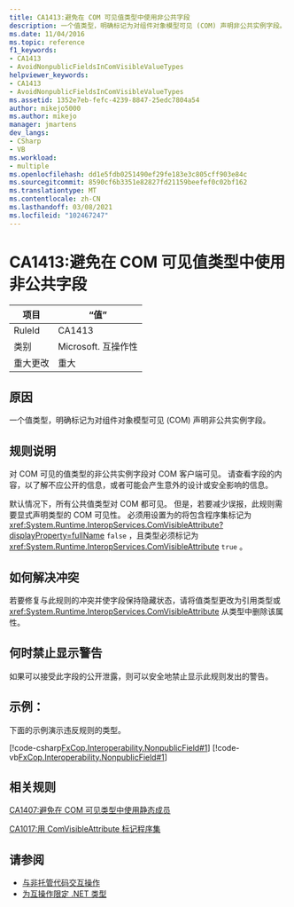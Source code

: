 ```yaml
---
title: CA1413:避免在 COM 可见值类型中使用非公共字段
description: 一个值类型，明确标记为对组件对象模型可见 (COM) 声明非公共实例字段。
ms.date: 11/04/2016
ms.topic: reference
f1_keywords:
- CA1413
- AvoidNonpublicFieldsInComVisibleValueTypes
helpviewer_keywords:
- CA1413
- AvoidNonpublicFieldsInComVisibleValueTypes
ms.assetid: 1352e7eb-fefc-4239-8847-25edc7804a54
author: mikejo5000
ms.author: mikejo
manager: jmartens
dev_langs:
- CSharp
- VB
ms.workload:
- multiple
ms.openlocfilehash: dd1e5fdb0251490ef29fe183e3c805cff903e84c
ms.sourcegitcommit: 8590cf6b3351e82827fd21159beefef0c02bf162
ms.translationtype: MT
ms.contentlocale: zh-CN
ms.lasthandoff: 03/08/2021
ms.locfileid: "102467247"
---
```

# <a name="ca1413-avoid-non-public-fields-in-com-visible-value-types"></a>CA1413:避免在 COM 可见值类型中使用非公共字段

|项目|“值”|
|-|-|
|RuleId|CA1413|
|类别|Microsoft. 互操作性|
|重大更改|重大|

## <a name="cause"></a>原因
一个值类型，明确标记为对组件对象模型可见 (COM) 声明非公共实例字段。

## <a name="rule-description"></a>规则说明
对 COM 可见的值类型的非公共实例字段对 COM 客户端可见。 请查看字段的内容，以了解不应公开的信息，或者可能会产生意外的设计或安全影响的信息。

默认情况下，所有公共值类型对 COM 都可见。 但是，若要减少误报，此规则需要显式声明类型的 COM 可见性。 必须用设置为的将包含程序集标记为 <xref:System.Runtime.InteropServices.ComVisibleAttribute?displayProperty=fullName> `false` ，且类型必须标记为 <xref:System.Runtime.InteropServices.ComVisibleAttribute> `true` 。

## <a name="how-to-fix-violations"></a>如何解决冲突
若要修复与此规则的冲突并使字段保持隐藏状态，请将值类型更改为引用类型或 <xref:System.Runtime.InteropServices.ComVisibleAttribute> 从类型中删除该属性。

## <a name="when-to-suppress-warnings"></a>何时禁止显示警告
如果可以接受此字段的公开泄露，则可以安全地禁止显示此规则发出的警告。

## <a name="example"></a>示例：
下面的示例演示违反规则的类型。

[!code-csharp[FxCop.Interoperability.NonpublicField#1](../code-quality/codesnippet/CSharp/ca1413-avoid-non-public-fields-in-com-visible-value-types_1.cs)]
[!code-vb[FxCop.Interoperability.NonpublicField#1](../code-quality/codesnippet/VisualBasic/ca1413-avoid-non-public-fields-in-com-visible-value-types_1.vb)]

## <a name="related-rules"></a>相关规则
[CA1407:避免在 COM 可见类型中使用静态成员](../code-quality/ca1407.md)

[CA1017:用 ComVisibleAttribute 标记程序集](/dotnet/fundamentals/code-analysis/quality-rules/ca1017)

## <a name="see-also"></a>请参阅

- [与非托管代码交互操作](/dotnet/framework/interop/index)
- [为互操作限定 .NET 类型](/dotnet/framework/interop/qualifying-net-types-for-interoperation)
